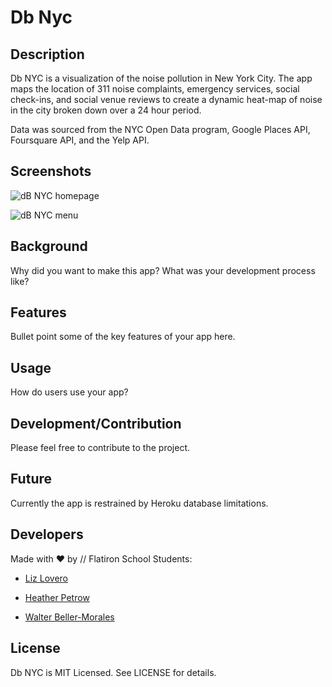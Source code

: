 # Db Nyc

## Description

Db NYC is a visualization of the noise pollution in New York City. The app maps the location of 311 noise complaints, emergency services, social check-ins, and social venue reviews to create a dynamic heat-map of noise in the city broken down over a 24 hour period. 

Data was sourced from the NYC Open Data program, Google Places API, Foursquare API, and the Yelp API.

## Screenshots

![dB NYC homepage](screenshots/decibel-nyc-homepage.png "Home page for dB NYC showing the heat-map produced by aggregating all the data")

![dB NYC menu](screenshots/decibel-nyc-menu.png "The heat-map can be dynamically re-drawn by selecting noise types and time of day")


## Background

Why did you want to make this app? What was your development process
like?

## Features

Bullet point some of the key features of your app here.

## Usage

How do users use your app?

## Development/Contribution

Please feel free to contribute to the project. 

## Future

Currently the app is restrained by Heroku database limitations.  

## Developers

Made with &hearts; by // Flatiron School Students:

- [Liz Lovero](https://github.com/lizlove)

- [Heather Petrow](https://github.com/hpetrow)

- [Walter Beller-Morales](https://github.com/walterbm)

## License

Db NYC is MIT Licensed. See LICENSE for details.